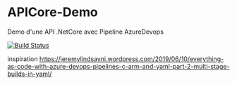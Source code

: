 # APICore-Demo
Demo d'une API .NetCore avec Pipeline AzureDevops

[![Build Status](https://dev.azure.com/mat-info/APICoreDemo/_apis/build/status/mathieu-decroocq-econocom.APICore-Demo?branchName=master)](https://dev.azure.com/mat-info/APICoreDemo/_build/latest?definitionId=3&branchName=master)

inspiration
https://jeremylindsayni.wordpress.com/2019/06/10/everything-as-code-with-azure-devops-pipelines-c-arm-and-yaml-part-2-multi-stage-builds-in-yaml/
